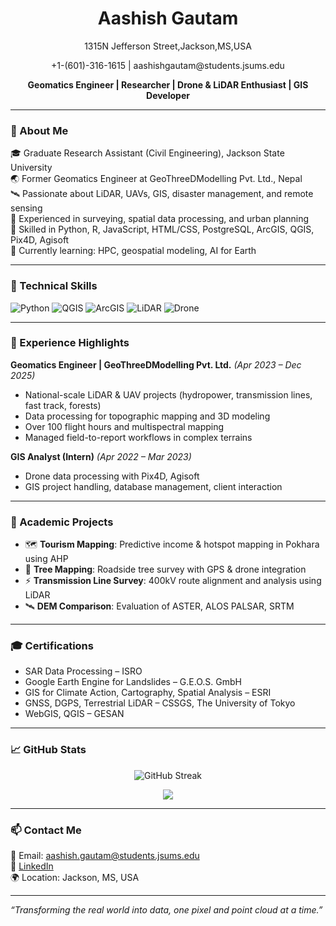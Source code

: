 <h1 align="center">Aashish Gautam </h1>
<p align="center">1315N Jefferson Street,Jackson,MS,USA</p>
<p align="center">+1-(601)-316-1615 | aashishgautam@students.jsums.edu</p>


<p align="center">
  <b>Geomatics Engineer | Researcher | Drone & LiDAR Enthusiast | GIS Developer</b>
</p>

---

### 🌟 About Me

🎓 Graduate Research Assistant (Civil Engineering), Jackson State University  
🌏 Former Geomatics Engineer at GeoThreeDModelling Pvt. Ltd., Nepal  
🛰️ Passionate about LiDAR, UAVs, GIS, disaster management, and remote sensing  
🧠 Experienced in surveying, spatial data processing, and urban planning  
💬 Skilled in Python, R, JavaScript, HTML/CSS, PostgreSQL, ArcGIS, QGIS, Pix4D, Agisoft  
🌱 Currently learning: HPC, geospatial modeling, AI for Earth  

---

### 🚀 Technical Skills

![Python](https://img.shields.io/badge/-Python-3776AB?style=flat&logo=python&logoColor=white)
![QGIS](https://img.shields.io/badge/-QGIS-589632?style=flat&logo=qgis&logoColor=white)
![ArcGIS](https://img.shields.io/badge/-ArcGIS-1E4F91?style=flat&logo=esri&logoColor=white)
![LiDAR](https://img.shields.io/badge/-LiDAR-ffcc00?style=flat&logo=cloud&logoColor=black)
![Drone](https://img.shields.io/badge/-Drone_Surveying-ff5733?style=flat&logo=airplayaudio&logoColor=white)

---

### 💼 Experience Highlights

**Geomatics Engineer | GeoThreeDModelling Pvt. Ltd.** *(Apr 2023 – Dec 2025)*  
- National-scale LiDAR & UAV projects (hydropower, transmission lines, fast track, forests)  
- Data processing for topographic mapping and 3D modeling  
- Over 100 flight hours and multispectral mapping  
- Managed field-to-report workflows in complex terrains

**GIS Analyst (Intern)** *(Apr 2022 – Mar 2023)*  
- Drone data processing with Pix4D, Agisoft  
- GIS project handling, database management, client interaction  

---

### 🧠 Academic Projects

- 🗺️ **Tourism Mapping**: Predictive income & hotspot mapping in Pokhara using AHP  
- 🌳 **Tree Mapping**: Roadside tree survey with GPS & drone integration  
- ⚡ **Transmission Line Survey**: 400kV route alignment and analysis using LiDAR  
- 🛰️ **DEM Comparison**: Evaluation of ASTER, ALOS PALSAR, SRTM  

---

### 🎓 Certifications

- SAR Data Processing – ISRO  
- Google Earth Engine for Landslides – G.E.O.S. GmbH  
- GIS for Climate Action, Cartography, Spatial Analysis – ESRI  
- GNSS, DGPS, Terrestrial LiDAR – CSSGS, The University of Tokyo  
- WebGIS, QGIS – GESAN  

---

### 📈 GitHub Stats

<p align="center">
  <img src="https://github-readme-streak-stats.herokuapp.com?user=aashishgautam&theme=radical" alt="GitHub Streak" />
</p>

<p align="center">
  <img src="https://github-readme-stats.vercel.app/api/top-langs/?username=aashishgautam&layout=compact&theme=radical" />
</p>

---

### 📫 Contact Me

📧 Email: aashish.gautam@students.jsums.edu  
🔗 [LinkedIn](https://www.linkedin.com/in/aashishgautam11/)  
🌍 Location: Jackson, MS, USA  

---

_“Transforming the real world into data, one pixel and point cloud at a time.”_


